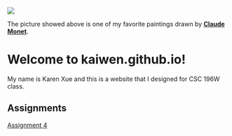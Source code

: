 
<html lang="en-US">
    <head>
        <meta charset="utf-8">
        <title> CSC196W Website</title>
    </head>
    <body>
        <img src="https://media.newyorker.com/photos/590967bf019dfc3494ea0e9d/16:9/w_1280,c_limit/Reiss-A-Few-Thoughts-From-Monet-on-Those-Stacks-Of-Wheat.jpg">
        <p>
            The picture showed above is one of my favorite paintings drawn by <strong><a href="https://en.wikipedia.org/wiki/Claude_Monet">Claude Monet</a></strong>.
        </p>
        <h1>Welcome to kaiwen.github.io!</h1>
        <p>My name is Karen Xue and this is a website that I designed for CSC 196W class.</p>
        <h2>Assignments</h2>
        <p>
                <a href="https://xkaiwen.github.io/xkaiwen/fancifymytext.html">Assignment 4</a>
        </p>
        
